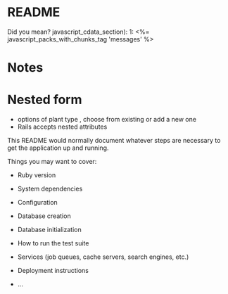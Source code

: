 # README

Did you mean?  javascript_cdata_section):
    1: <%= javascript_packs_with_chunks_tag 'messages' %>

# Notes

# Nested form
- options of plant type , choose from existing or add a new one
- Rails accepts nested attributes 

<!-- <BrowserRouter>
        {/* <Index /> */}
        {/* <Routes> */}
            {/* <Route path='/login' element={<Login />}>
            </Route>
            <Route path='/signup' element={<Signup />}>
            </Route>
            <Route path='/home' element={<Home />}>
            </Route> */}
            {/* <Route path='/' element={<Index />}>
            </Route>  */}
            {/* <Route path="*" element={<Navigate to="/" />} /> */}
     {/* </Routes> */}
    </BrowserRouter>, -->

This README would normally document whatever steps are necessary to get the
application up and running.

Things you may want to cover:

* Ruby version

* System dependencies

* Configuration

* Database creation

* Database initialization

* How to run the test suite

* Services (job queues, cache servers, search engines, etc.)

* Deployment instructions

* ...
